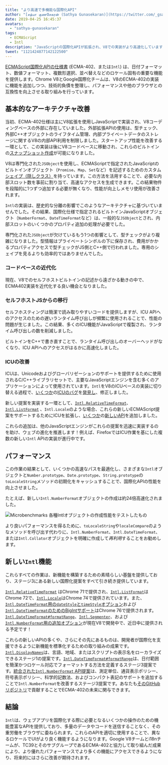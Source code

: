 ```yaml
---
title: "より高速で多機能な国際化API"
author: "[சத்யா குணசேகரன் (Sathya Gunasekaran)](https://twitter.com/_gsathya)"
date: 2019-04-25 16:45:37
avatars:
  - "sathya-gunasekaran"
tags:
  - ECMAScript
  - Intl
description: "JavaScriptの国際化APIが拡張され、V8での実装がより高速化しています！"
tweet: "1121424877142122500"
---
```

[ECMAScript国際化APIの仕様書](https://tc39.es/ecma402/) (ECMA-402、または`Intl`) は、日付フォーマット、数値フォーマット、複数形選択、並べ替えなどのロケール固有の重要な機能を提供します。Chrome V8とGoogle国際化チームは、V8のECMA-402の実装に機能を追加しつつ、技術的負債を整理し、パフォーマンスや他のブラウザとの互換性を向上させる取り組みを行っています。

<!--truncate-->
## 基本的なアーキテクチャ改善

当初、ECMA-402仕様は主にV8拡張を使用しJavaScriptで実装され、V8コーディングベースの外部に存在していました。外部拡張APIの使用は、型チェック、外部C++オブジェクトのライフタイム管理、内部プライベートデータのストレージに関するV8の内部API利用を制限しました。スタートアップ性能を改善する一環として、この実装は後にV8コードベースに移動され、これらのビルトインの[スナップショット作成](/blog/custom-startup-snapshots)が可能になりました。

V8は専門化された`JSObject`を使用し、ECMAScriptで指定されたJavaScriptのビルトインオブジェクト（`Promise`、`Map`、`Set`など）を記述するためのカスタム[シェイプ（隠しクラス）](https://mathiasbynens.be/notes/shapes-ics)を持っています。この方法を活用することで、必要な内部スロット数を事前に割り当て、高速なアクセスを生成できます。この結果物件を段階的に1つずつ追加する必要が無くなり、性能が向上しメモリ使用が改善されます。

`Intl`の実装は、歴史的な分離の影響でこのようなアーキテクチャに基づいていませんでした。その結果、国際化仕様で指定されるビルトインJavaScriptオブジェクト（`NumberFormat`、`DateTimeFormat`など）は、一般的な`JSObject`とされ、内部スロットのいくつかのプロパティ追加の処理が必要でした。

専門化された`JSObject`が欠けているもう1つの影響として、型チェックがより複雑になりました。型情報はプライベートシンボルの下に保存され、費用がかかるプロパティアクセスで型チェックがJS側とC++側で行われました。専用のシェイプを見るよりも効率的ではありませんでした。

### コードベースの近代化

現在、V8でのセルフホストビルトインの記述から遠ざかる動きの中で、ECMA402実装を近代化する良い機会となりました。

### セルフホストJSからの移行

セルフホスティングは簡潔で読み取りやすいコードを提供しますが、ICU APIへのアクセスのための遅いランタイム呼び出しが頻繁に使用されることで、性能の問題が生じました。この結果、多くのICU機能がJavaScriptで複製され、ランタイム呼び出しの数を削減しました。

ビルトインをC++で書き直すことで、ランタイム呼び出しのオーバーヘッドがなくなり、ICU APIへのアクセスがはるかに高速化しました。

### ICUの改善

ICUは、Unicodeおよびグローバリゼーションのサポートを提供するために使用されるC/C++ライブラリセットで、主要なJavaScriptエンジンを含む多くのアプリケーションによって使用されています。`Intl`をV8のICUベースの実装に切り替える過程で、[いくつか](https://unicode-org.atlassian.net/browse/ICU-20140)の[ICUのバグ](https://unicode-org.atlassian.net/browse/ICU-9562)を[発見し](https://unicode-org.atlassian.net/browse/ICU-20098)、修正しました。

新しい提案を実装する一環として、[`Intl.RelativeTimeFormat`](/features/intl-relativetimeformat)、[`Intl.ListFormat`](/features/intl-listformat) 、`Intl.Locale`のような場合、これらの新しいECMAScript提案をサポートするためにICUを拡張し、[いくつか](https://unicode-org.atlassian.net/browse/ICU-13256)の[新しい](https://unicode-org.atlassian.net/browse/ICU-20121)[API](https://unicode-org.atlassian.net/browse/ICU-20342)を追加しました。

これらの追加は、他のJavaScriptエンジンがこれらの提案を迅速に実装するのを助け、ウェブの進化を推進します！例えば、FirefoxではICU作業を基にした複数の新しい`Intl` APIの実装が進行中です。

## パフォーマンス

この作業の結果として、いくつかの高速なパスを最適化し、さまざまな`Intl`オブジェクトと`Number.prototype`、`Date.prototype`、`String.prototype`の`toLocaleString`メソッドの初期化をキャッシュすることで、国際化APIの性能を向上させました。

たとえば、新しい`Intl.NumberFormat`オブジェクトの作成は約24倍高速化されました。

![[Microbenchmarks](https://cs.chromium.org/chromium/src/v8/test/js-perf-test/Intl/constructor.js) 各種`Intl`オブジェクトの作成性能をテストしたもの](/_img/intl/performance.svg)

より良いパフォーマンスを得るために、`toLocaleString`や`localeCompare`のようなメソッドを呼び出す代わりに、`Intl.NumberFormat`、`Intl.DateTimeFormat`、または`Intl.Collator`オブジェクトを明確に作成して*再利用*することをお勧めします。

## 新しい`Intl`機能

これらすべての作業は、新機能を構築するための素晴らしい基盤を提供しており、ステージ3にある新しい国際化提案をすべて引き続き提供しています。

[`Intl.RelativeTimeFormat`](/features/intl-relativetimeformat) はChrome 71で提供され、[`Intl.ListFormat`](/features/intl-listformat)はChrome 72で、[`Intl.Locale`](https://developer.mozilla.org/en-US/docs/Web/JavaScript/Reference/Global_Objects/Locale)はChrome 74で提供されています。また、[`Intl.DateTimeFormat`用の`dateStyle`と`timeStyle`オプション](https://github.com/tc39/proposal-intl-datetime-style)および[`Intl.DateTimeFormat`のためのBigIntサポート](https://github.com/tc39/ecma402/pull/236)はChrome 76で提供されます。[`Intl.DateTimeFormat#formatRange`](https://github.com/tc39/proposal-intl-DateTimeFormat-formatRange)、[`Intl.Segmenter`](https://github.com/tc39/proposal-intl-segmenter/)、および[`Intl.NumberFormat`用の追加オプション](https://github.com/tc39/proposal-unified-intl-numberformat/)が現在V8で開発中で、近日中に提供される予定です！

これらの新しいAPIの多くや、さらにその先にあるものは、開発者が国際化を支援できるように新機能を標準化するための取り組みの成果です。[`Intl.DisplayNames`](https://github.com/tc39/proposal-intl-displaynames)は、言語、地域、またはスクリプトの表示名をローカライズできるステージ1の提案です。[`Intl.DateTimeFormat#formatRange`](https://github.com/fabalbon/proposal-intl-DateTimeFormat-formatRange)は、日付範囲を簡潔かつロケール対応でフォーマットする方法を定義するステージ3提案です。[統合された`Intl.NumberFormat` API提案](https://github.com/tc39/proposal-unified-intl-numberformat)は、測定単位、通貨表示ポリシー、符号表示ポリシー、科学的記数法、およびコンパクト表記のサポートを追加することで`Intl.NumberFormat`を改善するステージ3提案です。あなたも[そのGitHubリポジトリ](https://github.com/tc39/ecma402)で貢献することでECMA-402の未来に関与できます。

## 結論

`Intl`は、ウェブアプリを国際化する際に必要となるいくつかの操作のための機能豊富なAPIを提供しており、多量のデータやコードを送信することなく、その重労働をブラウザに委ねられます。これらのAPIを適切に使用することで、異なるロケールでUIがより良く機能するようになります。Google V8チームとi18nチームが、TC39とそのサブグループであるECMA-402と協力して取り組んだ成果により、より優れたパフォーマンスでより多くの機能にアクセスできるようになり、将来的にはさらに改善が期待されます。
